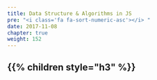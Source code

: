 ```yaml
---
title: Data Structure & Algorithms in JS
pre: "<i class='fa fa-sort-numeric-asc'></i> "
date: 2017-11-08
chapter: true
weight: 152
---
```


{{% children style="h3" %}}
---
